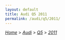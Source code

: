 ```yaml
---
layout: default
title: Audi Q5 2011
permalink: /audi/q5/2011/
---
```

[*Home*](/) > [*Audi*](/audi/) > [*Q5*](/audi/q5/) > [*2011*](/audi/q5/2011/)
